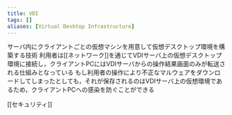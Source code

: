 ```yaml
---
title: VDI
tags: []
aliases: [Virtual Desktop Infrastructure]
---
```

サーバ内にクライアントごとの仮想マシンを用意して仮想デスクトップ環境を構築する技術
利用者は[[ネットワーク]]を通じてVDIサーバ上の仮想デスクトップ環境に接続し，クライアントPCにはVDIサーバからの操作結果画面のみが転送される仕組みとなっている
もし利用者の操作により不正なマルウェアをダウンロードしてしまったとしても，それが保存されるのはVDIサーバ上の仮想環境であるため，クライアントPCへの感染を防ぐことができる

[[セキュリティ]]